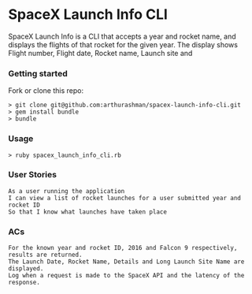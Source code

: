 # SpaceX Launch Info CLI

SpaceX Launch Info is a CLI that accepts a year and rocket name, and displays the flights of that rocket for the given year. The display shows Flight number, Flight date, Rocket name, Launch site and 

### Getting started

Fork or clone this repo:      
```
> git clone git@github.com:arthurashman/spacex-launch-info-cli.git
> gem install bundle    
> bundle  
```

### Usage
```
> ruby spacex_launch_info_cli.rb
```

### User Stories
```
As a user running the application
I can view a list of rocket launches for a user submitted year and rocket ID
So that I know what launches have taken place
```
### ACs
```
For the known year and rocket ID, 2016 and Falcon 9 respectively, results are returned.
The Launch Date, Rocket Name, Details and Long Launch Site Name are displayed.
Log when a request is made to the SpaceX API and the latency of the response.
```